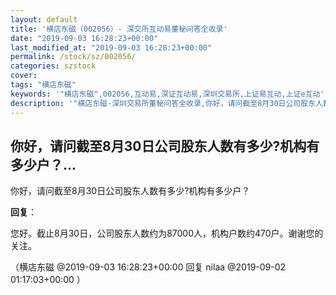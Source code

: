 ```yaml
---
layout: default
title: '横店东磁（002056）- 深交所互动易董秘问答全收录'
date: "2019-09-03 16:28:23+00:00"
last_modified_at: "2019-09-03 16:28:23+00:00"
permalink: /stock/sz/002056/
categories: szstock
cover: 
tags: "横店东磁"
keywords: '"横店东磁",002056,互动易,深证互动易,深圳交易所,上证易互动,上证e互动'
description: '"横店东磁-深圳交易所董秘问答全收录,你好，请问截至8月30日公司股东人数有多少?机构有多少户？"'
---
```


## 你好，请问截至8月30日公司股东人数有多少?机构有多少户？...

你好，请问截至8月30日公司股东人数有多少?机构有多少户？

**回复**：

您好。截止8月30日，公司股东人数约为87000人，机构户数约470户。谢谢您的关注。 

（横店东磁  @2019-09-03 16:28:23+00:00 回复 nilaa  @2019-09-02 01:17:03+00:00 ）

